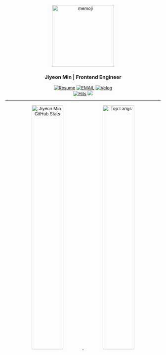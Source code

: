 
<div align="center">
  
<img src='https://user-images.githubusercontent.com/53133662/156363404-09791ba9-ddb6-4f1f-a1f8-b6ea7e739474.png' alt="memoji" width="200" >

<h3>Jiyeon Min | Frontend Engineer </h3>


[![Resume]()](https://decisive-aftermath-f41.notion.site/Frontend-Developer-995f5911082e43bdb4561cd6e1d6af4f) [![EMAIL](https://img.shields.io/badge/-teta1dev@gmail.com-EA4335?style=flat-square&logo=Gmail&logoColor=white)]() [![Velog](https://img.shields.io/badge/-Velog-20C997?style=flat-square&logo=Velog&logoColor=white&link=https://velog.io/@ichbinmin2)](https://velog.io/@ichbinmin2) </br> [![Hits](https://hits.seeyoufarm.com/api/count/incr/badge.svg?url=https%3A%2F%2Fgithub.com%2Fichbinmin2%2Fhit-counter&count_bg=%239589D1&title_bg=%23555555&icon=&icon_color=%23E7E7E7&title=hits&edge_flat=false)](https://hits.seeyoufarm.com) ![](https://komarev.com/ghpvc/?username=JiyeonMin&color=grey) 

<hr>
<div align="center" >
  <a href="https://github.com/ichbinmin2"> 
    <img alt="Jiyeon Min GitHub Stats" width="45%" src="https://github-readme-stats.vercel.app/api?username=ichbinmin2&show_icons=true&hide_border=true" href="https://github.com/ichbinmin2" 
    />
    <img alt="Top Langs" width="45%" src="https://github-readme-stats.vercel.app/api/top-langs/?username=ichbinmin2&layout=compact&count_private=true&&hide_border=true&icon=true" href="https://github.com/ichbinmin2" 
    />
  </a>
</div>  
 

</div>
